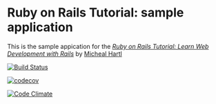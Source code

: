 # Ruby on Rails Tutorial: sample application

This is the sample appication for the 
[*Ruby on Rails Tutorial:
Learn Web  Development with Rails*](http://www.railstutorial.org/)
by [Micheal Hartl](http://www.michaelhartl.com/)

[![Build Status](https://travis-ci.org/tyronepost/sample_app.svg?branch=master)](https://travis-ci.org/tyronepost/sample_app)

[![codecov](https://codecov.io/gh/tyronepost/sample_app/branch/master/graph/badge.svg)](https://codecov.io/gh/tyronepost/sample_app)

[![Code Climate](https://codeclimate.com/github/tyronepost/sample_app/badges/gpa.svg)](https://codeclimate.com/github/tyronepost/sample_app)

